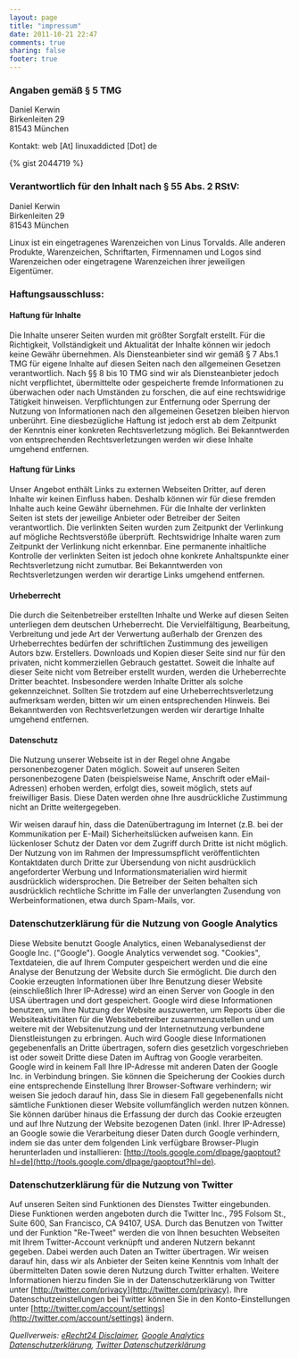 ```yaml
---
layout: page
title: "impressum"
date: 2011-10-21 22:47
comments: true
sharing: false
footer: true
---
```

### Angaben gemäß § 5 TMG

Daniel Kerwin  
Birkenleiten 29  
81543 München  

Kontakt: web [At] linuxaddicted [Dot] de

{% gist 2044719 %}

### Verantwortlich für den Inhalt nach § 55 Abs. 2 RStV:

Daniel Kerwin  
Birkenleiten 29  
81543 München  

Linux ist ein eingetragenes Warenzeichen von Linus Torvalds. Alle anderen Produkte, Warenzeichen, Schriftarten, Firmennamen und Logos sind Warenzeichen oder eingetragene Warenzeichen ihrer jeweiligen Eigentümer.

### Haftungsausschluss:

#### Haftung für Inhalte

Die Inhalte unserer Seiten wurden mit größter Sorgfalt erstellt. 
Für die Richtigkeit, Vollständigkeit und Aktualität der Inhalte 
können wir jedoch keine Gewähr übernehmen. Als Diensteanbieter sind wir gemäß § 7 Abs.1 TMG für 
eigene Inhalte auf diesen Seiten nach den allgemeinen Gesetzen verantwortlich. 
Nach §§ 8 bis 10 TMG sind wir als Diensteanbieter jedoch nicht 
verpflichtet, übermittelte oder gespeicherte fremde Informationen zu 
überwachen oder nach Umständen zu forschen, die auf eine rechtswidrige 
Tätigkeit hinweisen. Verpflichtungen zur Entfernung oder Sperrung der 
Nutzung von Informationen nach den allgemeinen Gesetzen bleiben hiervon 
unberührt. Eine diesbezügliche Haftung ist jedoch erst ab dem 
Zeitpunkt der Kenntnis einer konkreten Rechtsverletzung möglich. Bei 
Bekanntwerden von entsprechenden Rechtsverletzungen werden wir diese Inhalte 
umgehend entfernen.

#### Haftung für Links

Unser Angebot enthält Links zu externen Webseiten Dritter, auf deren 
Inhalte wir keinen Einfluss haben. Deshalb können wir für diese 
fremden Inhalte auch keine Gewähr übernehmen. Für die Inhalte 
der verlinkten Seiten ist stets der jeweilige Anbieter oder Betreiber der 
Seiten verantwortlich. Die verlinkten Seiten wurden zum Zeitpunkt der Verlinkung 
auf mögliche Rechtsverstöße überprüft. Rechtswidrige 
Inhalte waren zum Zeitpunkt der Verlinkung nicht erkennbar. Eine permanente 
inhaltliche Kontrolle der verlinkten Seiten ist jedoch ohne konkrete Anhaltspunkte 
einer Rechtsverletzung nicht zumutbar. Bei Bekanntwerden von Rechtsverletzungen 
werden wir derartige Links umgehend entfernen.

#### Urheberrecht

Die durch die Seitenbetreiber erstellten Inhalte und Werke auf diesen Seiten 
unterliegen dem deutschen Urheberrecht. Die Vervielfältigung, Bearbeitung, Verbreitung und 
jede Art der Verwertung außerhalb der Grenzen des Urheberrechtes bedürfen 
der schriftlichen Zustimmung des jeweiligen Autors bzw. Erstellers. Downloads 
und Kopien dieser Seite sind nur für den privaten, nicht kommerziellen 
Gebrauch gestattet. Soweit die Inhalte auf dieser Seite nicht vom Betreiber erstellt wurden, 
werden die Urheberrechte Dritter beachtet. Insbesondere werden Inhalte Dritter als solche 
gekennzeichnet. Sollten Sie trotzdem auf eine Urheberrechtsverletzung aufmerksam werden, bitten wir um einen entsprechenden Hinweis. 
Bei Bekanntwerden von Rechtsverletzungen werden wir derartige Inhalte umgehend entfernen.

#### Datenschutz

Die Nutzung unserer Webseite ist in der Regel ohne Angabe personenbezogener Daten möglich. Soweit auf unseren Seiten personenbezogene Daten (beispielsweise Name, 
Anschrift oder eMail-Adressen) erhoben werden, erfolgt dies, soweit möglich, stets auf freiwilliger Basis. Diese Daten werden ohne Ihre ausdrückliche Zustimmung nicht an Dritte weitergegeben.   

Wir weisen darauf hin, dass die Datenübertragung im Internet (z.B. 
bei der Kommunikation per E-Mail) Sicherheitslücken aufweisen kann. 
Ein lückenloser Schutz der Daten vor dem Zugriff durch Dritte ist nicht 
möglich. 
Der Nutzung von im Rahmen der Impressumspflicht veröffentlichten Kontaktdaten 
durch Dritte zur Übersendung von nicht ausdrücklich angeforderter 
Werbung und Informationsmaterialien wird hiermit ausdrücklich widersprochen. 
Die Betreiber der Seiten behalten sich ausdrücklich rechtliche Schritte 
im Falle der unverlangten Zusendung von Werbeinformationen, etwa durch Spam-Mails, 
vor. 


### Datenschutzerklärung für die Nutzung von Google Analytics

Diese Website benutzt Google Analytics, einen Webanalysedienst der Google Inc. 
("Google"). Google Analytics verwendet sog. "Cookies", 
Textdateien, die auf Ihrem Computer gespeichert werden und die eine Analyse 
der Benutzung der Website durch Sie ermöglicht. Die durch den Cookie erzeugten 
Informationen über Ihre Benutzung dieser Website (einschließlich Ihrer 
IP-Adresse) wird an einen Server von Google in den USA übertragen und 
dort gespeichert.
Google wird diese Informationen benutzen, um Ihre Nutzung der Website 
auszuwerten, um Reports über die Websiteaktivitäten für die Websitebetreiber 
zusammenzustellen und um weitere mit der Websitenutzung und der Internetnutzung 
verbundene Dienstleistungen zu erbringen. Auch wird Google diese Informationen 
gegebenenfalls an Dritte übertragen, sofern dies gesetzlich vorgeschrieben ist 
oder soweit Dritte diese Daten im Auftrag von Google verarbeiten. Google wird 
in keinem Fall Ihre IP-Adresse mit anderen Daten der Google Inc. in Verbindung 
bringen.
Sie können die Speicherung der Cookies durch eine entsprechende Einstellung 
Ihrer Browser-Software verhindern; wir weisen Sie jedoch darauf hin, dass Sie in 
diesem Fall gegebenenfalls nicht sämtliche Funktionen dieser Website vollumfänglich 
werden nutzen können. Sie können darüber hinaus die Erfassung der durch das 
Cookie erzeugten und auf Ihre Nutzung der Website bezogenen Daten (inkl. 
Ihrer IP-Adresse) an Google sowie die Verarbeitung dieser Daten durch Google 
verhindern, indem sie das unter dem folgenden Link verfügbare Browser-Plugin 
herunterladen und installieren: [http://tools.google.com/dlpage/gaoptout?hl=de](http://tools.google.com/dlpage/gaoptout?hl=de).

### Datenschutzerklärung für die Nutzung von Twitter

Auf unseren Seiten sind Funktionen des Dienstes Twitter eingebunden.
Diese Funktionen werden angeboten durch die Twitter Inc., 795
Folsom St., Suite 600, San Francisco, CA 94107, USA. Durch das Benutzen
von Twitter und der Funktion "Re-Tweet" werden die von Ihnen
besuchten Webseiten mit Ihrem Twitter-Account verknüpft und anderen
Nutzern bekannt gegeben. Dabei werden auch Daten an Twitter übertragen.
Wir weisen darauf hin, dass wir als Anbieter der Seiten keine
Kenntnis vom Inhalt der übermittelten Daten sowie deren Nutzung durch
Twitter erhalten. Weitere Informationen hierzu finden Sie in der
Datenschutzerklärung von Twitter unter
[http://twitter.com/privacy](http://twitter.com/privacy).
Ihre Datenschutzeinstellungen bei Twitter können Sie in den
Konto-Einstellungen unter
[http://twitter.com/account/settings](http://twitter.com/account/settings) ändern.

_Quellverweis: [eRecht24 Disclaimer](http://www.e-recht24.de/muster-disclaimer.htm), [Google Analytics Datenschutzerklärung](http://www.google.com/intl/de_ALL/analytics/tos.html), [Twitter Datenschutzerklärung](http://twitter.com/privacy)_


